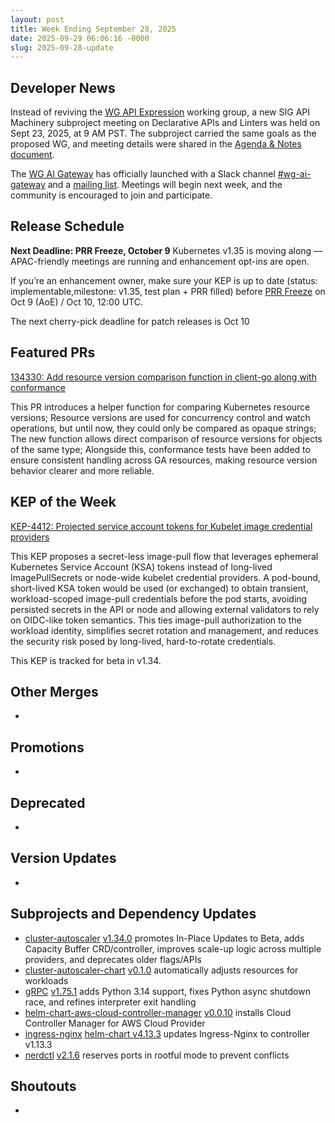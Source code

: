 ```yaml
---
layout: post
title: Week Ending September 28, 2025
date: 2025-09-29 06:06:16 -0000
slug: 2025-09-28-update
---
```


## Developer News

Instead of reviving the [WG API Expression](https://groups.google.com/a/kubernetes.io/g/dev/c/VYRaUdf0Arc) working group, a new SIG API Machinery subproject meeting on Declarative APIs and Linters was held on Sept 23, 2025, at 9 AM PST. The subproject carried the same goals as the proposed WG, and meeting details were shared in the [Agenda & Notes document](https://docs.google.com/document/d/1cYXfDHZpalzoew-PKfgh1XHQB_6JjiEsidsM4zYGAzc/edit?pli=1&tab=t.0#heading=h.xf24wnv1ochq).

The [WG AI Gateway](https://groups.google.com/a/kubernetes.io/g/dev/c/XC_8qAyk8W0) has officially launched with a Slack channel [#wg-ai-gateway](https://app.slack.com/client/T09NY5SBT/C09EJTE0LV9) and a [mailing list](https://groups.google.com/a/kubernetes.io/g/wg-ai-gateway). Meetings will begin next week, and the community is encouraged to join and participate.

## Release Schedule

**Next Deadline: PRR Freeze, October 9**
Kubernetes v1.35 is moving along — APAC-friendly meetings are running and enhancement opt-ins are open.

If you’re an enhancement owner, make sure your KEP is up to date (status: implementable,milestone: v1.35, test plan + PRR filled) before [PRR Freeze](https://github.com/kubernetes/sig-release/blob/master/releases/release_phases.md#prr-freeze) on Oct 9 (AoE) / Oct 10, 12:00 UTC.

The next cherry-pick deadline for patch releases is Oct 10


## Featured PRs

[134330: Add resource version comparison function in client-go along with conformance](https://github.com/kubernetes/kubernetes/pull/134330)

This PR introduces a helper function for comparing Kubernetes resource versions; Resource versions are used for concurrency control and watch operations, but until now, they could only be compared as opaque strings; The new function allows direct comparison of resource versions for objects of the same type; Alongside this, conformance tests have been added to ensure consistent handling across GA resources, making resource version behavior clearer and more reliable.

## KEP of the Week

[KEP-4412: Projected service account tokens for Kubelet image credential providers](https://github.com/kubernetes/enhancements/blob/master/keps/sig-auth/4412-projected-service-account-tokens-for-kubelet-image-credential-providers/README.md)

This KEP proposes a secret-less image-pull flow that leverages ephemeral Kubernetes Service Account (KSA) tokens instead of long-lived ImagePullSecrets or node-wide kubelet credential providers. A pod-bound, short-lived KSA token would be used (or exchanged) to obtain transient, workload-scoped image-pull credentials before the pod starts, avoiding persisted secrets in the API or node and allowing external validators to rely on OIDC-like token semantics. This ties image-pull authorization to the workload identity, simplifies secret rotation and management, and reduces the security risk posed by long-lived, hard-to-rotate credentials.

This KEP is tracked for beta in v1.34.

## Other Merges

*

## Promotions

*

## Deprecated

*

## Version Updates

*

## Subprojects and Dependency Updates

* [cluster-autoscaler](https://github.com/kubernetes/autoscaler/tree/master/cluster-autoscaler) [v1.34.0](https://github.com/kubernetes/autoscaler/releases/tag/cluster-autoscaler-1.34.0) promotes In-Place Updates to Beta, adds Capacity Buffer CRD/controller, improves scale-up logic across multiple providers, and deprecates older flags/APIs
* [cluster-autoscaler-chart](https://github.com/kubernetes/autoscaler/tree/master/charts/cluster-autoscaler) [v0.1.0](https://github.com/kubernetes/autoscaler/releases/tag/cluster-autoscaler-chart-0.1.0) automatically adjusts resources for workloads
* [gRPC](https://github.com/grpc/grpc/) [v1.75.1](https://github.com/grpc/grpc/releases/tag/v1.75.1) adds Python 3.14 support, fixes Python async shutdown race, and refines interpreter exit handling
* [helm-chart-aws-cloud-controller-manager](https://github.com/kubernetes/cloud-provider-aws/tree/master/charts/aws-cloud-controller-manager) [v0.0.10](https://github.com/kubernetes/cloud-provider-aws/releases/tag/helm-chart-aws-cloud-controller-manager-0.0.10) installs Cloud Controller Manager for AWS Cloud Provider
* [ingress-nginx](https://github.com/kubernetes/ingress-nginx) [helm-chart v4.13.3](https://github.com/kubernetes/ingress-nginx/releases/tag/helm-chart-4.13.3) updates Ingress-Nginx to controller v1.13.3
* [nerdctl](https://github.com/containerd/nerdctl/) [v2.1.6](https://github.com/containerd/nerdctl/releases/tag/v2.1.6) reserves ports in rootful mode to prevent conflicts


## Shoutouts

* 
